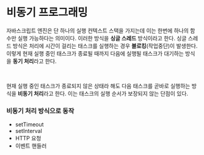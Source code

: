# 비동기 프로그래밍
자바스크립트 엔진은 단 하나의 실행 컨텍스트 스택을 가지는데 이는 한번에 하나의 함수만 실행 가능하다는 의미이다. 이러한 방식을 **싱글 스레드** 방식이라고 한다. 싱글 스레드 방식은 처리에 시간이 걸리는 태스크를 실행하는 경우 **블로킹**(작업중단)이 발생한다. 이렇게 현재 실행 중인 태스크가 종료될 때까지 다음에 실행될 태스크가 대기하는 방식을 **동기 처리**라고 한다.

<br/>

현재 실행 중인 태스크가 종료되지 않은 상태라 해도 다음 태스크를 곧바로 실행하는 방식을 **비동기 처리**라고 한다. 이는 태스크의 실행 순서가 보장되지 않는 단점이 있다. 

### 비동기 처리 방식으로 동작
- setTimeout
- setInterval
- HTTP 요청
- 이벤트 핸들러



